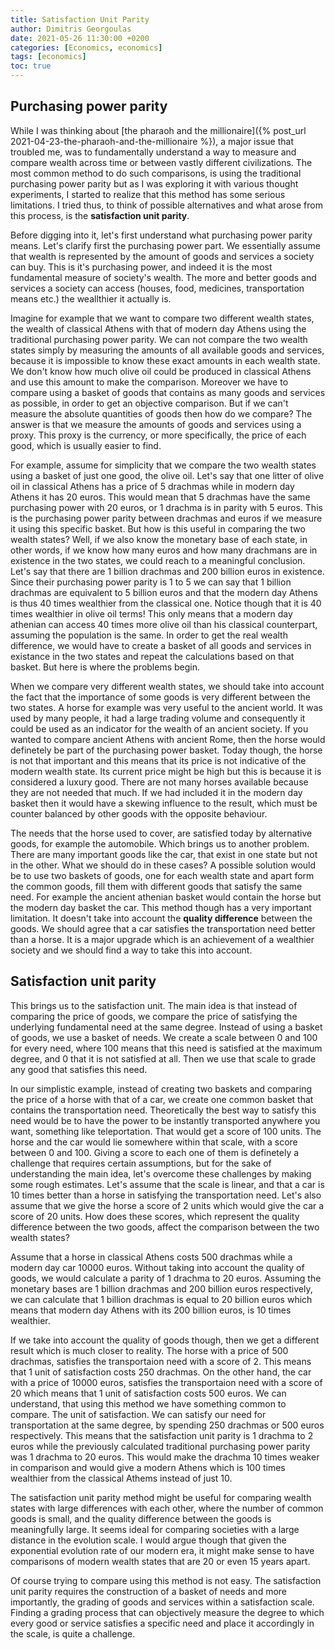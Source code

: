```yaml
---
title: Satisfaction Unit Parity
author: Dimitris Georgoulas
date: 2021-05-26 11:30:00 +0200
categories: [Economics, economics]
tags: [economics]
toc: true 
---
```


## Purchasing power parity 
While I was thinking about [the pharaoh and the millionaire]({% post_url 2021-04-23-the-pharaoh-and-the-millionaire %}), 
a major issue that troubled me, was to fundamentally understand a way to measure and compare wealth across time or 
between vastly different civilizations. The most common method to do such comparisons, is using the traditional 
purchasing power parity but as I was exploring it with various thought experiments, I started to realize that this 
method has some serious limitations. I tried thus, to think of possible alternatives and what arose from this process, 
is the **satisfaction unit parity**. 

Before digging into it, let's first understand what purchasing power parity means. Let's clarify first the purchasing 
power part. We essentially assume that wealth is represented by the amount of goods and services a society can buy. 
This is it's purchasing power, and indeed it is the most fundamental measure of society's wealth. The more and better 
goods and services a society can access (houses, food, medicines, transportation means etc.) the weallthier it actually is.

Imagine for example that we want to compare two different wealth states, the wealth of classical Athens with that of 
modern day Athens using the traditional purchasing power parity. We can not compare the two wealth states simply by 
measuring the amounts of all available goods and services, because it is impossible to know these exact amounts in 
each wealth state. We don't know how much olive oil could be produced in classical Athens and use this amount to make 
the comparison. Moreover we have to compare using a basket of goods that contains as many goods and services as 
possible, in order to get an objective comparison. But if we can't measure the absolute quantities of goods then how 
do we compare? The answer is that we measure the amounts of goods and services using a proxy. 
This proxy is the currency, or more specifically, the price of each good, which is usually easier to find.

For example, assume for simplicity that we compare the two wealth states using a basket of just one good, the olive oil.
Let's say that one litter of olive oil in classical Athens has a price of 5 drachmas while in modern day Athens 
it has 20 euros. This would mean that 5 drachmas have the same purchasing power with 20 euros, or 1 drachma is in 
parity with 5 euros. This is the purchasing power parity between drachmas and euros if we measure it using this 
specific basket. But how is this useful in comparing the two wealth states? Well, if we also know the monetary base 
of each state, in other words, if we know how many euros and how many drachmans are in existence in the two states, 
we could reach to a meaningful conclusion. Let's say that there are 1 billion drachmas and 200 billion euros in existence. 
Since their purchasing power parity is 1 to 5 we can say that 1 billion drachmas are equivalent to 5 billion euros and 
that the modern day Athens is thus 40 times wealthier from the classical one. Notice though that it is 40 times wealthier 
in olive oil terms! This only means that a modern day athenian can access 40 times more olive oil than his classical 
counterpart, assuming the population is the same. In order to get the real wealth difference, we would have to create 
a basket of all goods and services in existance in the two states and repeat the calculations based on that basket. 
But here is where the problems begin. 

When we compare very different wealth states, we should take into account the fact that the importance of some goods 
is very different between the two states. A horse for example was very useful to the ancient world. It was used by many
people, it had a large trading volume and consequently it could be used as an indicator for the wealth of an ancient 
society. If you wanted to compare ancient Athens with ancient Rome, then the horse would definetely be part of the 
purchasing power basket. Today though, the horse is not that important and this means that its price is not indicative 
of the modern wealth state. Its current price might be high but this is because it is considered a luxury good. 
There are not many horses available because they are not needed that much. If we had included it in the modern 
day basket then it would have a skewing influence to the result, which must be counter balanced by other goods 
with the opposite behaviour. 

The needs that the horse used to cover, are satisfied today by alternative goods, for example the automobile. 
Which brings us to another problem. There are many important goods like the car, that exist in one state but not 
in the other. What we should do in these cases? A possible solution would be to use two baskets of goods, one for 
each wealth state and apart form the common goods, fill them with different goods that satisfy the same need. For 
example the ancient athenian basket would contain the horse but the modern day basket the car. This method though 
has a very important limitation. It doesn't take into account the **quality difference** between the goods. 
We should agree that a car satisfies the transportation need better than a horse. It is a major upgrade which 
is an achievement of a wealthier society and we should find a way to take this into account.


## Satisfaction unit parity
This brings us to the satisfaction unit. The main idea is that instead of comparing the price of goods, we compare the 
price of satisfying the underlying fundamental need at the same degree. Instead of using a basket of goods, we use a 
basket of needs. We create a scale between 0 and 100 for every need, where 100 means that this need is satisfied 
at the maximum degree, and 0 that it is not satisfied at all. Then we use that scale to grade any good that satisfies this need. 

In our simplistic example, instead of creating two baskets and comparing the price of a horse with that of a car, we 
create one common basket that contains the transportation need. Theoretically the best way to satisfy this need would 
be to have the power to be instantly transported anywhere you want, something like teleportation. That would get a 
score of 100 units. The horse and the car would lie somewhere within that scale, with a score between 0 and 100. 
Giving a score to each one of them is definetely a challenge that requires certain assumptions, but for the sake of 
understanding the main idea, let's overcome these challenges by making some rough estimates. Let's assume that the 
scale is linear, and that a car is 10 times better than a horse in satisfying the transportation need. 
Let's also assume that we give the horse a score of 2 units which would give the car a score of 20 units. 
How does these scores, which represent the quality difference between the two goods, affect the comparison between the two wealth states? 

Assume that a horse in classical Athens costs 500 drachmas while a modern day car 10000 euros. Without taking into 
account the quality of goods, we would calculate a parity of 1 drachma to 20 euros. Assuming the monetary bases are 
1 billion drachmas and 200 billion euros respectively, we can calculate that 1 billion drachmas is equal to 20 billion 
euros which means that modern day Athens with its 200 billion euros, is 10 times wealthier. 

If we take into account the quality of goods though, then we get a different result which is much closer to reality. 
The horse with a price of 500 drachmas, satisfies the transportaion need with a score of 2. This means that 1 unit of 
satisfaction costs 250 drachmas. On the other hand, the car with a price of 10000 euros, satisfies the transportaion 
need with a score of 20 which means that 1 unit of satisfaction costs 500 euros. We can understand, that using this 
method we have something common to compare. The unit of satisfaction. We can satisfy our need for transportation at 
the same degree, by spending 250 drachmas or 500 euros respectively. This means that the satisfaction unit parity 
is 1 drachma to 2 euros while the previously calculated traditional purchasing power parity was 1 drachma to 20 euros. 
This would make the drachma 10 times weaker in comparison and would give a modern Athens which is 100 times wealthier 
from the classical Athems instead of just 10. 

The satisfaction unit parity method might be useful for comparing wealth states with large differences with each other, 
where the number of common goods is small, and the quality difference between the goods is meaningfully large. 
It seems ideal for comparing societies with a large distance in the evolution scale. I would argue though that 
given the exponential evolution rate of our modern era, it might make sense to have comparisons of modern wealth 
states that are 20 or even 15 years apart.

Of course trying to compare using this method is not easy. The satisfaction unit parity requires the construction 
of a basket of needs and more importantly, the grading of goods and services within a satisfaction scale. Finding a 
grading process that can objectively measure the degree to which every good or service satisfies a specific need and 
place it accordingly in the scale, is quite a challenge.

